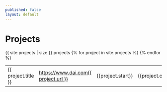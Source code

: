 ```yaml
---
published: false
layout: default
---
```


# Projects
<table>
{{ site.projects | size }} projects
{% for project in site.projects %}
  <tr><td>{{ project.title }}</td><td><a href="https://www.dai.com{{ project.url }}">https://www.dai.com{{ project.url }}</a></td><td>{{project.start}}</td><td>{{project.client}}</td><td>{{project.country}}</td></tr>
{% endfor %}
</table>
